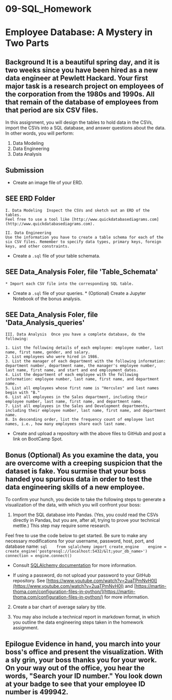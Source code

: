 # 09-SQL_Homework
# Employee Database: A Mystery in Two Parts

## Background  It is a beautiful spring day, and it is two weeks since you have been hired as a new data engineer at Pewlett Hackard. Your first major task is a research project on employees of the corporation from the 1980s and 1990s. All that remain of the database of employees from that period are six CSV files.  

In this assignment, you will design the tables to hold data in the CSVs, import the CSVs into a SQL database, and answer questions about the data. In other words, you will perform:  

1. Data Modeling  
2. Data Engineering  
3. Data Analysis 
 
## Submission  

* Create an image file of your ERD.  
## SEE ERD Folder
    I. Data Modeling  Inspect the CSVs and sketch out an ERD of the tables. 
    Feel free to use a tool like [http://www.quickdatabasediagrams.com](http://www.quickdatabasediagrams.com).  

    II. Data Engineering  
    Use the information you have to create a table schema for each of the six CSV files. Remember to specify data types, primary keys, foreign keys, and other constraints. 


* Create a `.sql` file of your table schemata. 
## SEE Data_Analysis Foler, file  'Table_Schemata'
    * Import each CSV file into the corresponding SQL table. 


* Create a `.sql` file of your queries.  * (Optional) Create a Jupyter Notebook of the bonus analysis. 
 ## SEE Data_Analysis Foler, file 'Data_Analysis_queries'
    III. Data Analysis  Once you have a complete database, do the following:  

    1. List the following details of each employee: employee number, last name, first name, gender, and salary.  
    2. List employees who were hired in 1986.  
    3. List the manager of each department with the following information: department number, department name, the manager's employee number, last name, first name, and start and end employment dates.  
    4. List the department of each employee with the following information: employee number, last name, first name, and department name.  
    5. List all employees whose first name is "Hercules" and last names begin with "B."  
    6. List all employees in the Sales department, including their employee number, last name, first name, and department name.  
    7. List all employees in the Sales and Development departments, including their employee number, last name, first name, and department name.  
    8. In descending order, list the frequency count of employee last names, i.e., how many employees share each last name.


* Create and upload a repository with the above files to GitHub and post a link on BootCamp Spot.



## Bonus (Optional)  As you examine the data, you are overcome with a creeping suspicion that the dataset is fake. You surmise that your boss handed you spurious data in order to test the data engineering skills of a new employee. 

To confirm your hunch, you decide to take the following steps to generate a visualization of the data, with which you will confront your boss:  
1. Import the SQL database into Pandas. (Yes, you could read the CSVs directly in Pandas, but you are, after all, trying to prove your technical mettle.) This step may require some research. 

Feel free to use the code below to get started. Be sure to make any necessary modifications for your username, password, host, port, and database name:     ```sql    from sqlalchemy import create_engine    engine = create_engine('postgresql://localhost:5432/&lt;your_db_name>')    connection = engine.connect()    ```  

* Consult [SQLAlchemy documentation](https://docs.sqlalchemy.org/en/latest/core/engines.html#postgresql) for more information.  

* If using a password, do not upload your password to your GitHub repository. See [https://www.youtube.com/watch?v=2uaTPmNvH0I](https://www.youtube.com/watch?v=2uaTPmNvH0I) and [https://martin-thoma.com/configuration-files-in-python/](https://martin-thoma.com/configuration-files-in-python/) for more information.  

2. Create a bar chart of average salary by title.  

3. You may also include a technical report in markdown format, in which you outline the data engineering steps taken in the homework assignment.  

## Epilogue  Evidence in hand, you march into your boss's office and present the visualization. With a sly grin, your boss thanks you for your work. On your way out of the office, you hear the words, "Search your ID number." You look down at your badge to see that your employee ID number is 499942.